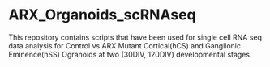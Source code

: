# ARX_Organoids_scRNAseq
This repository contains scripts that have been used for single cell RNA seq data analysis for Control vs ARX Mutant Cortical(hCS) and Ganglionic Eminence(hSS) Ogranoids at two (30DIV, 120DIV) developmental stages.
